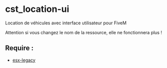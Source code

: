 # cst_location-ui
Location de véhicules avec interface utilisateur pour FiveM

Attention si vous changez le nom de la ressource, elle ne fonctionnera plus !

## Require :
- [esx-legacy](https://github.com/esx-framework/esx-legacy)

